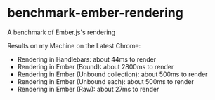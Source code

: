 benchmark-ember-rendering
=========================

A benchmark of Ember.js's rendering


Results on my Machine on the Latest Chrome:

- Rendering in Handlebars: about 44ms to render
- Rendering in Ember (Bound): about 2800ms to render
- Rendering in Ember (Unbound collection): about 500ms to render 
- Rendering in Ember (Unbound each): about 500ms to render
- Rendering in Ember (Raw): about 27ms to render
